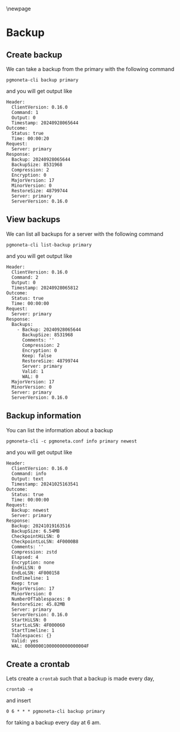 \newpage

# Backup

## Create backup

We can take a backup from the primary with the following command

```
pgmoneta-cli backup primary
```

and you will get output like

```
Header: 
  ClientVersion: 0.16.0
  Command: 1
  Output: 0
  Timestamp: 20240928065644
Outcome: 
  Status: true
  Time: 00:00:20
Request: 
  Server: primary
Response: 
  Backup: 20240928065644
  BackupSize: 8531968
  Compression: 2
  Encryption: 0
  MajorVersion: 17
  MinorVersion: 0
  RestoreSize: 48799744
  Server: primary
  ServerVersion: 0.16.0
```

## View backups

We can list all backups for a server with the following command

```
pgmoneta-cli list-backup primary
```

and you will get output like

```
Header: 
  ClientVersion: 0.16.0
  Command: 2
  Output: 0
  Timestamp: 20240928065812
Outcome: 
  Status: true
  Time: 00:00:00
Request: 
  Server: primary
Response: 
  Backups: 
    - Backup: 20240928065644
      BackupSize: 8531968
      Comments: ''
      Compression: 2
      Encryption: 0
      Keep: false
      RestoreSize: 48799744
      Server: primary
      Valid: 1
      WAL: 0
  MajorVersion: 17
  MinorVersion: 0
  Server: primary
  ServerVersion: 0.16.0
```

## Backup information

You can list the information about a backup

```
pgmoneta-cli -c pgmoneta.conf info primary newest
```

and you will get output like

```
Header:
  ClientVersion: 0.16.0
  Command: info
  Output: text
  Timestamp: 20241025163541
Outcome:
  Status: true
  Time: 00:00:00
Request:
  Backup: newest
  Server: primary
Response:
  Backup: 20241019163516
  BackupSize: 6.54MB
  CheckpointHiLSN: 0
  CheckpointLoLSN: 4F0000B8
  Comments: ''
  Compression: zstd
  Elapsed: 4
  Encryption: none
  EndHiLSN: 0
  EndLoLSN: 4F000158
  EndTimeline: 1
  Keep: true
  MajorVersion: 17
  MinorVersion: 0
  NumberOfTablespaces: 0
  RestoreSize: 45.82MB
  Server: primary
  ServerVersion: 0.16.0
  StartHiLSN: 0
  StartLoLSN: 4F000060
  StartTimeline: 1
  Tablespaces: {}
  Valid: yes
  WAL: 00000001000000000000004F
```

## Create a crontab

Lets create a `crontab` such that a backup is made every day,

```
crontab -e
```

and insert

```
0 6 * * * pgmoneta-cli backup primary
```

for taking a backup every day at 6 am.
